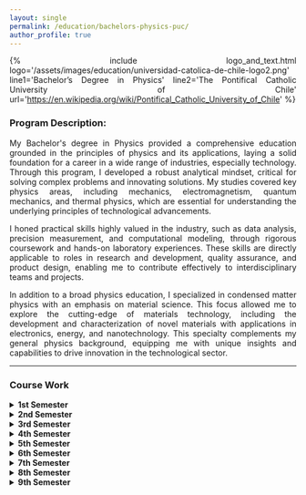 ```yaml
---
layout: single  
permalink: /education/bachelors-physics-puc/
author_profile: true 
---
```

<style>
  li, p {
    text-align: justify;
  }
</style>

{% include logo_and_text.html logo='/assets/images/education/universidad-catolica-de-chile-logo2.png' line1='Bachelor’s Degree in Physics' line2='The Pontifical Catholic University of Chile' url='https://en.wikipedia.org/wiki/Pontifical_Catholic_University_of_Chile' %}


### Program Description:

<p>
My Bachelor's degree in Physics provided a comprehensive education grounded in the principles of physics and its applications, laying a solid foundation for a career in a wide range of industries, especially technology. Through this program, I developed a robust analytical mindset, critical for solving complex problems and innovating solutions. My studies covered key physics areas, including mechanics, electromagnetism, quantum mechanics, and thermal physics, which are essential for understanding the underlying principles of technological advancements.

I honed practical skills highly valued in the industry, such as data analysis, precision measurement, and computational modeling, through rigorous coursework and hands-on laboratory experiences. These skills are directly applicable to roles in research and development, quality assurance, and product design, enabling me to contribute effectively to interdisciplinary teams and projects.

In addition to a broad physics education, I specialized in condensed matter physics with an emphasis on material science. This focus allowed me to explore the cutting-edge of materials technology, including the development and characterization of novel materials with applications in electronics, energy, and nanotechnology. This specialty complements my general physics background, equipping me with unique insights and capabilities to drive innovation in the technological sector.
</p>

---

### Course Work

<details>
<summary><strong>1st Semester</strong></summary>
<ul>
  <li><strong>Introduction to Physics</strong>: An exploration of fundamental physical concepts, including motion, energy, and matter, setting the stage for a deeper understanding of the subject.</li>
  <li><strong>Physics Lab I</strong>: Hands-on experiments complementing theoretical knowledge, focusing on measurement techniques and data analysis.</li>
  <li><strong>Calculus I</strong>: Introduction to differential and integral calculus, emphasizing its application in physical sciences.</li>
  <li><strong>Algebra and Geometry</strong>: Study of algebraic structures, vector spaces, and geometric transformations, laying the mathematical groundwork for physics.</li>
</ul>
</details>

<details>
<summary><strong>2nd Semester</strong></summary>
<ul>
  <li><strong>Classical Mechanics I</strong>: Examination of Newtonian mechanics, covering laws of motion and the principles of force, mass, and acceleration.</li>
  <li><strong>Physics Lab II</strong>: Further experimentation in mechanics, fostering practical understanding and proficiency in laboratory practices.</li>
  <li><strong>Calculus II</strong>: Continuation of Calculus I, introducing multivariable calculus and its use in physics.</li>
  <li><strong>Linear Algebra</strong>: Concepts of linear equations, matrices, and determinants, essential for quantum mechanics and other areas of physics.</li>
</ul>
</details>

<details>
<summary><strong>3rd Semester</strong></summary>
<ul>
  <li><strong>Thermodynamics and Kinetic Theory</strong>: Study of energy transfer, thermodynamic processes, and the behavior of gases.</li>
  <li><strong>Calculus III</strong>: Advanced calculus topics, focusing on vector calculus and its applications in physics.</li>
  <li><strong>Introduction to Programming</strong>: Basics of computer programming, equipping students with computational tools for problem-solving in physics.</li>
  <li><strong>Differential Equations</strong>: A crucial study of the mathematical equations that describe the behavior of dynamic systems. This course covers methods for solving first and higher-order differential equations, applications to physical systems, and introduces the Laplace transform. Emphasized are both analytical solutions and the interpretation of these equations in the context of physics.</li>
</ul>
</details>

<details>
<summary><strong>4th Semester</strong></summary>
<ul>
  <li><strong>Classical Mechanics II</strong>: Advanced topics in mechanics, including rotational dynamics and conservation laws.</li>
  <li><strong>Electromagnetism</strong>: In-depth study of electric and magnetic fields and their interactions with matter.</li>
  <li><strong>Physics Lab III</strong>: Experiments in optics and electromagnetism, reinforcing theoretical knowledge with practical application.</li>
  <li><strong>Methods of Physics I</strong>: Introduction to the analytical and computational methods used in physics research.</li>
  <li><strong>Advanced Programming</strong>: A course focused on developing high-level programming skills used in simulations and analysis of physical systems, covering algorithm optimization and object-oriented programming.</li>
</ul>
</details>

<details>
<summary><strong>5th Semester</strong></summary>
<ul>
  <li><strong>Waves and Optics</strong>: Exploration of wave phenomena, optical instruments, and the nature of light.</li>
  <li><strong>Modern Physics</strong>: Covers the groundbreaking developments of the 20th century, including special relativity and the early concepts of quantum theory.</li>
  <li><strong>Physics Lab IV</strong>: Advanced laboratory experiments, often related to modern physics topics.</li>
  <li><strong>Methods of Physics II</strong>: Further study of research methodologies, including statistical analysis and advanced computational techniques.</li>
  <li><strong>Statistics and Probability</strong>: An exploration of statistical methods and probability theory essential for analyzing data and modeling uncertainty in physical phenomena.</li>
</ul>
</details>

<details>
<summary><strong>6th Semester</strong></summary>
<ul>
  <li><strong>Quantum Physics I</strong>: Introduction to the principles of quantum mechanics, wave functions, and quantum states.</li>
  <li><strong>Physics Lab V</strong>: Experiments related to quantum and modern physics, enhancing theoretical understanding with hands-on experience.</li>
  <li><strong>Electromagnetic Theory</strong>: A fundamental study of electric and magnetic fields and their interactions. The course covers Maxwell's equations, wave propagation, and the application of electromagnetism in various technologies.</li>
  <li><strong>Machine Learning for Physicists</strong>: Tailored for physicists, this course introduces machine learning algorithms and their application in data analysis and modeling physical systems. Emphasis is placed on understanding the mathematical underpinnings and utilizing machine learning tools for solving complex problems in physics.</li>
</ul>

</details>

<details>
<summary><strong>7th Semester</strong></summary>

<ul>
  <li><strong>Quantum Physics II</strong>: Continued exploration of quantum mechanics, including more advanced topics and applications.</li>
  <li><strong>Physics Lab VI</strong>: Advanced quantum experiments, often involving sophisticated techniques and equipment.</li>
  <li><strong>Electronics and Microcontrollers I</strong>: Introduction to the principles of electronics with a focus on the use of microcontrollers. Students learn about electronic components, circuits, and the programming and application of microcontrollers in various devices.</li>
  <li><strong>Laser and Non-Linear Optics</strong>: Detailed study of laser physics and the interaction of light with matter in non-linear optical systems. Topics include laser operation, applications of lasers in science and industry, and the fundamental principles of non-linear optics.</li>
</ul>

</details>

<details>
<summary><strong>8th Semester</strong></summary>
<ul>
  <li><strong>Statistical Mechanics</strong>: Understanding the statistical nature of physical systems and the laws governing them.</li>
  <li><strong>Advanced Physics Lab</strong>: A capstone laboratory course, involving complex experiments and independent projects.</li>
  <li><strong>Material Science</strong>: An exploration of the properties and applications of materials. This course covers the fundamentals of material structure, electronic properties, and mechanical behavior, linking concepts from physics, chemistry, and engineering to understand and design new materials.</li>
  <li><strong>Electronics and Microcontrollers II</strong>: A continuation of Electronics and Microcontrollers I, this course delves deeper into complex circuit design and the advanced functionality of microcontrollers. Projects often include the creation of interactive devices or systems that integrate sensors and actuators.</li>
</ul>
</details>

<details>
<summary><strong>9th Semester</strong></summary>
<ul>
  <li><strong>Research Methods</strong>: A course designed to equip students with the tools necessary for conducting scientific research. It covers the entire research process, from formulating a hypothesis to collecting and analyzing data, as well as communicating findings.</li>
  <li><strong>Research Thesis</strong>: A culmination of the Physics program, this intensive research project requires students to apply their knowledge to investigate a novel question or problem in physics, resulting in a formal thesis.</li>
</ul>

</details>